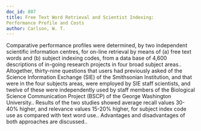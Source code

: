 ```yaml
---
doc_id: 807
title: Free Text Word Retrieval and Scientist Indexing:
Performance Profile and Costs
author: Carlson, W. T.
---
```


Comparative performance profiles were determined, by two independent 
scientific information centres, for on-line retrieval by means of (a) free text 
words and (b) subject indexing codes, from a data base of 4,600 descriptions of 
in-going research projects in four broad subject areas.. Altogether, thirty-nine
questions that users had previously asked of the Science Information Exchange
(SIE) of the Smithsonian Institution, and that were in the four subjects areas,
were employed by SIE staff scientists, and twelve of these were independently 
used by staff members of the Biological Science Communication Project (BSCP) of 
the George Washington University.. Results of the two studies showed average 
recall values 30-40% higher, and relevance values 15-20% higher, for subject 
index code use as compared with text word use.. Advantages and disadvantages of 
both approaches are discussed..